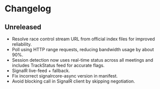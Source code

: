# Changelog

## Unreleased
- Resolve race control stream URL from official index files for improved reliability.
- Poll using HTTP range requests, reducing bandwidth usage by about 90%.
- Session detection now uses real-time status across all meetings and includes TrackStatus feed for accurate flags.
- SignalR live-feed + fallback.
- Fix incorrect signalrcore-async version in manifest.
- Avoid blocking call in SignalR client by skipping negotiation.

